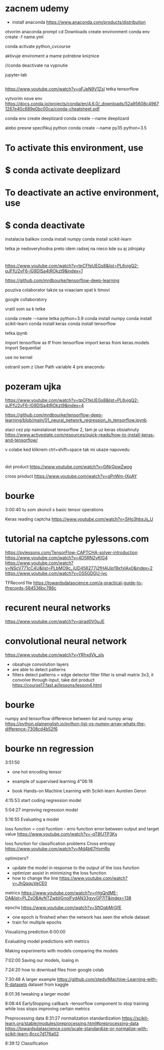 # zacnem udemy
- install anaconda
https://www.anaconda.com/products/distribution

otvorim anaconda prompt
cd Downloads
create environment
conda env create -f name.yml

conda activate python_cvcourse

aktivuje enviroment a mame potrebne kniznice

//conda deactivate
na vypnutie

jupyter-lab


##
https://www.youtube.com/watch?v=qFJeN9V1ZsI
tetka tensorflow

vytvorim nove env
https://docs.conda.io/projects/conda/en/4.6.0/_downloads/52a95608c49671267e40c689e0bc00ca/conda-cheatsheet.pdf

conda env create deeplizard
conda create --name deeplizard 

alebo presne specifikuj python
conda create --name py35 python=3.5


# To activate this environment, use
#
#     $ conda activate deeplizard
#
# To deactivate an active environment, use
#
#     $ conda deactivate


instalacia balikov
conda install numpy
conda install scikit-learn


tetka je nedoveryhodna preto idem radsej na nieco kde su aj zdrojaky


# ########################################################
https://www.youtube.com/watch?v=tpCFfeUEGs8&list=PL6vjgQ2-qJFfU2vF6-lG9DlSa4tROkzt9&index=1

https://github.com/mrdbourke/tensorflow-deep-learning

pouziva colaborator takze sa vraaciam spat k timovi

google collaboratory





vratil som sa k tetke

conda create --name tetka python=3.9
conda install numpy
conda install scikit-learn
conda install keras
conda install tensorflow

tetka.ipynb

import tensorflow as tf
from tensorflow import keras
from keras.models import Sequential

use no kernel

ostranil som z User Path variable 4 pre anacondu

# pozeram ujka
https://www.youtube.com/watch?v=tpCFfeUEGs8&list=PL6vjgQ2-qJFfU2vF6-lG9DlSa4tROkzt9&index=4

https://github.com/mrdbourke/tensorflow-deep-learning/blob/main/01_neural_network_regression_in_tensorflow.ipynb

staci cez pip nainstalovat tensorflow 2, tam je uz keras obsiahnuty
https://www.activestate.com/resources/quick-reads/how-to-install-keras-and-tensorflow/

v colabe ked kliknem ctrl+shift+space tak mi ukaze napovedu


#
dot product
https://www.youtube.com/watch?v=0iNrGpwZwog

cross product
https://www.youtube.com/watch?v=gPnWm-IXoAY


# bourke 
3:00:40 tu som skoncil s basic tensor operations

Keras reading captcha
https://www.youtube.com/watch?v=SHo3hbsJs_U

# tutorial na captche pylessons.com
https://pylessons.com/TensorFlow-CAPTCHA-solver-introduction
https://www.youtube.com/watch?v=4D5RN2yKlG4
https://www.youtube.com/watch?v=NScV771cC4U&list=PLbMO9c_jUD456277j2fHAUip19xfxIAx0&index=2
https://www.youtube.com/watch?v=OS5GDGU-jvc

TFRecord file
https://towardsdatascience.com/a-practical-guide-to-tfrecords-584536bc786c



# recurent neural networks
https://www.youtube.com/watch?v=qjrad0V0uJE

# convolutional neural network
https://www.youtube.com/watch?v=YRhxdVk_sIs
- obsahuje convolution layers
- are able to detect patterns
- filters detect patterns = edge detector filter
filter is small matrix 3x3, it convolve through input, take dot product
https://course17.fast.ai/lessons/lesson4.html



# bourke
numpy and tensorflow
difference between list and numpy array
https://python.plainenglish.io/python-list-vs-numpy-array-whats-the-difference-7308cd4b52f6

# bourke nn regression
3:51:50
- one hot encoding tensor
- example of supervised learning
4"06:18

- book Hands-on Machine Learning with Scikit-learn Aurelien Geron

4:15:53 start coding regression model

5:04:27 improving regression model

5:16:55 Evaluating a model


loss function = cost fucntion - erro function
error between output and target value
https://www.youtube.com/watch?v=-qT8fJTP3Ks

loss function for classification problems
Cross entropy
https://www.youtube.com/watch?v=Md4b67HvmRo

optimizers?
- update the model in response to the output of the loss function
- optimizer assist in minimizing the loss function
- how to change the line
https://www.youtube.com/watch?v=JhQqquVeCE0

metrics
https://www.youtube.com/watch?v=rHgQrdME-DA&list=PLZsOBAyNTZwbIjGnolFydAN33gyyGP7lT&index=138


epochs
https://www.youtube.com/watch?v=SftOqbMrGfE
- one epoch is finished when the network has seen the whole dataset
- train for multiple epochs


Visualizing prediction 
6:00:00

Evaluating model predictions with metrics

Making experiments with models
comparing the models

7:02:00  Saving our models, loaing in

7:24:20 how to download files from google colab

7:30:48 A larger example
https://github.com/stedy/Machine-Learning-with-R-datasets
dataset from kaggle

8:01:36
tweaking a larger model

8:08:44
EarlyStopping callback
-tensorflow component to stop training while loss stops improving certain metrics

Preprocessing data
8:31:27
normalization
standardization
https://scikit-learn.org/stable/modules/preprocessing.html#preprocessing-data
https://towardsdatascience.com/scale-standardize-or-normalize-with-scikit-learn-6ccc7d176a02


8:39:12
Classification
